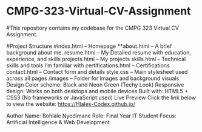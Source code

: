 # CMPG-323-Virtual-CV-Assignment
#This repository contains my codebase for the CMPG 323 Virtual CV Assignment.

#Project Structure
#index.html – Homepage
**about.html – A brief background about me.
resume.html – My Detailed resume with education, experience, and skills
projects.html – My projects
skills.html – Technical skills and tools I’m familiar with
certifications.html – Certifications
contact.html – Contact form and details
style.css – Main stylesheet used across all pages
/images – Folder for images and background visuals
Design
Color scheme: Black and Neon Green (Techy Look)
Responsive design: Works on both desktops and mobile devices
Built with: HTML5 + CSS3 (No frameworks or JavaScript used)
Live Preview
Click the link below to view the website: https://Hlales-Codex.github.io/

Author
Name: Bohlale Nyedimane
Role: Final Year IT Student
Focus: Artificial Intelligence & Web Development
